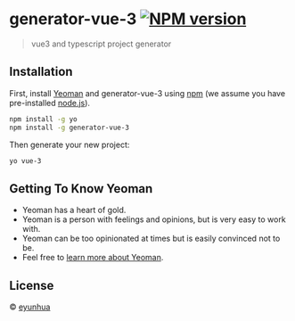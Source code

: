 # generator-vue-3 [![NPM version][npm-image]][npm-url] 
 <!-- [![Build Status][travis-image]][travis-url] [![Dependency Status][daviddm-image]][daviddm-url] [![Coverage percentage][coveralls-image]][coveralls-url] -->

> vue3 and typescript project generator

## Installation

First, install [Yeoman](http://yeoman.io) and generator-vue-3 using [npm](https://www.npmjs.com/) (we assume you have pre-installed [node.js](https://nodejs.org/)).

```bash
npm install -g yo
npm install -g generator-vue-3
```

Then generate your new project:

```bash
yo vue-3
```

## Getting To Know Yeoman

 * Yeoman has a heart of gold.
 * Yeoman is a person with feelings and opinions, but is very easy to work with.
 * Yeoman can be too opinionated at times but is easily convinced not to be.
 * Feel free to [learn more about Yeoman](http://yeoman.io/).

## License

 © [eyunhua]()


[npm-image]: https://badge.fury.io/js/generator-vue-3.svg
[npm-url]: https://npmjs.org/package/generator-vue-3
[travis-image]: https://travis-ci.com/eyunhua/generator-vue-3.svg?branch=master
[travis-url]: https://travis-ci.com/eyunhua/generator-vue-3
[daviddm-image]: https://david-dm.org/eyunhua/generator-vue-3.svg?theme=shields.io
[daviddm-url]: https://david-dm.org/eyunhua/generator-vue-3
[coveralls-image]: https://coveralls.io/repos/eyunhua/generator-vue-3/badge.svg
[coveralls-url]: https://coveralls.io/r/eyunhua/generator-vue-3
